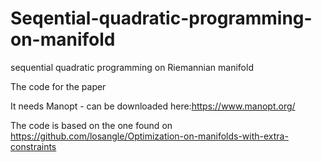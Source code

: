 # Seqential-quadratic-programming-on-manifold
sequential quadratic programming on Riemannian manifold

The code for the paper <Sequential quadratic optimization for nonliear optimization problems on Riemannian manifolds>

It needs Manopt - can be downloaded here:https://www.manopt.org/

The code is based on the one found on https://github.com/losangle/Optimization-on-manifolds-with-extra-constraints
